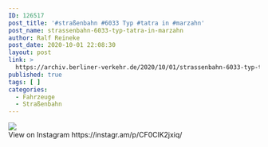 ```yaml
---
ID: 126517
post_title: '#straßenbahn #6033 Typ #tatra in #marzahn'
post_name: strassenbahn-6033-typ-tatra-in-marzahn
author: Ralf Reineke
post_date: 2020-10-01 22:08:30
layout: post
link: >
  https://archiv.berliner-verkehr.de/2020/10/01/strassenbahn-6033-typ-tatra-in-marzahn/
published: true
tags: [ ]
categories:
  - Fahrzeuge
  - Straßenbahn
---
```

<div><img src='https://scontent-ort2-1.cdninstagram.com/v/t51.29350-15/120577727_105367448002894_3081273007209225633_n.jpg?_nc_cat=110&_nc_sid=8ae9d6&_nc_ohc=uBfPhx4QW8AAX-kdb3q&_nc_ht=scontent-ort2-1.cdninstagram.com&oh=23a3603db8da611334731a916dc45634&oe=5F9A9FE2' style='max-width:600px;' /><br/><div>View on Instagram https://instagr.am/p/CF0ClK2jxiq/</div></div>